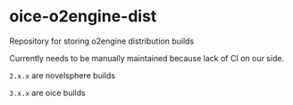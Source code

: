 # oice-o2engine-dist

Repository for storing o2engine distribution builds

Currently needs to be manually maintained because lack of CI on our side.

`2.x.x` are novelsphere builds

`3.x.x` are oice builds

